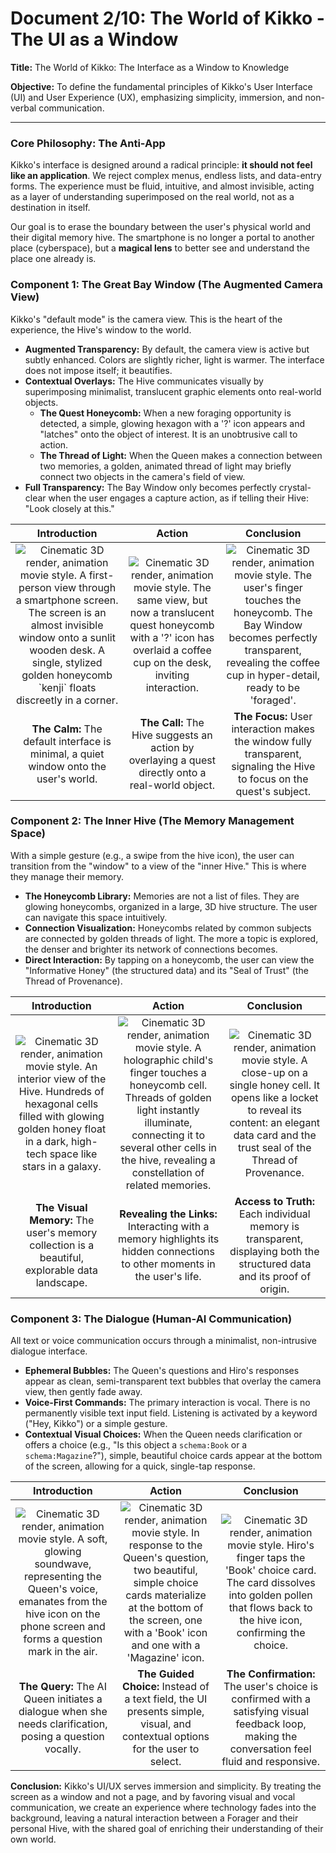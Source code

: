 # Document 2/10: The World of Kikko - The UI as a Window

**Title:** The World of Kikko: The Interface as a Window to Knowledge

**Objective:** To define the fundamental principles of Kikko's User Interface (UI) and User Experience (UX), emphasizing simplicity, immersion, and non-verbal communication.

---

### **Core Philosophy: The Anti-App**

Kikko's interface is designed around a radical principle: **it should not feel like an application**. We reject complex menus, endless lists, and data-entry forms. The experience must be fluid, intuitive, and almost invisible, acting as a layer of understanding superimposed on the real world, not as a destination in itself.

Our goal is to erase the boundary between the user's physical world and their digital memory hive. The smartphone is no longer a portal to another place (cyberspace), but a **magical lens** to better see and understand the place one already is.

### **Component 1: The Great Bay Window (The Augmented Camera View)**

Kikko's "default mode" is the camera view. This is the heart of the experience, the Hive's window to the world.

*   **Augmented Transparency:** By default, the camera view is active but subtly enhanced. Colors are slightly richer, light is warmer. The interface does not impose itself; it beautifies.
*   **Contextual Overlays:** The Hive communicates visually by superimposing minimalist, translucent graphic elements onto real-world objects.
    *   **The Quest Honeycomb:** When a new foraging opportunity is detected, a simple, glowing hexagon with a '?' icon appears and "latches" onto the object of interest. It is an unobtrusive call to action.
    *   **The Thread of Light:** When the Queen makes a connection between two memories, a golden, animated thread of light may briefly connect two objects in the camera's field of view.
*   **Full Transparency:** The Bay Window only becomes perfectly crystal-clear when the user engages a capture action, as if telling their Hive: "Look closely at this."

| Introduction | Action | Conclusion |
| :---: | :---: | :---: |
| <img src="illustrations/ui_intro.png" alt="Cinematic 3D render, animation movie style. A first-person view through a smartphone screen. The screen is an almost invisible window onto a sunlit wooden desk. A single, stylized golden honeycomb `kenji` floats discreetly in a corner."> | <img src="illustrations/ui_action.png" alt="Cinematic 3D render, animation movie style. The same view, but now a translucent quest honeycomb with a '?' icon has overlaid a coffee cup on the desk, inviting interaction."> | <img src="illustrations/ui_conclusion.png" alt="Cinematic 3D render, animation movie style. The user's finger touches the honeycomb. The Bay Window becomes perfectly transparent, revealing the coffee cup in hyper-detail, ready to be 'foraged'."> |
| **The Calm:** The default interface is minimal, a quiet window onto the user's world. | **The Call:** The Hive suggests an action by overlaying a quest directly onto a real-world object. | **The Focus:** User interaction makes the window fully transparent, signaling the Hive to focus on the quest's subject. |

### **Component 2: The Inner Hive (The Memory Management Space)**

With a simple gesture (e.g., a swipe from the hive icon), the user can transition from the "window" to a view of the "inner Hive." This is where they manage their memory.

*   **The Honeycomb Library:** Memories are not a list of files. They are glowing honeycombs, organized in a large, 3D hive structure. The user can navigate this space intuitively.
*   **Connection Visualization:** Honeycombs related by common subjects are connected by golden threads of light. The more a topic is explored, the denser and brighter its network of connections becomes.
*   **Direct Interaction:** By tapping on a honeycomb, the user can view the "Informative Honey" (the structured data) and its "Seal of Trust" (the Thread of Provenance).

| Introduction | Action | Conclusion |
| :---: | :---: | :---: |
| <img src="illustrations/hive_intro.png" alt="Cinematic 3D render, animation movie style. An interior view of the Hive. Hundreds of hexagonal cells filled with glowing golden honey float in a dark, high-tech space like stars in a galaxy."> | <img src="illustrations/hive_action.png" alt="Cinematic 3D render, animation movie style. A holographic child's finger touches a honeycomb cell. Threads of golden light instantly illuminate, connecting it to several other cells in the hive, revealing a constellation of related memories."> | <img src="illustrations/hive_conclusion.png" alt="Cinematic 3D render, animation movie style. A close-up on a single honey cell. It opens like a locket to reveal its content: an elegant data card and the trust seal of the Thread of Provenance."> |
| **The Visual Memory:** The user's memory collection is a beautiful, explorable data landscape. | **Revealing the Links:** Interacting with a memory highlights its hidden connections to other moments in the user's life. | **Access to Truth:** Each individual memory is transparent, displaying both the structured data and its proof of origin. |

### **Component 3: The Dialogue (Human-AI Communication)**

All text or voice communication occurs through a minimalist, non-intrusive dialogue interface.

*   **Ephemeral Bubbles:** The Queen's questions and Hiro's responses appear as clean, semi-transparent text bubbles that overlay the camera view, then gently fade away.
*   **Voice-First Commands:** The primary interaction is vocal. There is no permanently visible text input field. Listening is activated by a keyword ("Hey, Kikko") or a simple gesture.
*   **Contextual Visual Choices:** When the Queen needs clarification or offers a choice (e.g., "Is this object a `schema:Book` or a `schema:Magazine`?"), simple, beautiful choice cards appear at the bottom of the screen, allowing for a quick, single-tap response.

| Introduction | Action | Conclusion |
| :---: | :---: | :---: |
| <img src="illustrations/dialogue_intro.png" alt="Cinematic 3D render, animation movie style. A soft, glowing soundwave, representing the Queen's voice, emanates from the hive icon on the phone screen and forms a question mark in the air."> | <img src="illustrations/dialogue_action.png" alt="Cinematic 3D render, animation movie style. In response to the Queen's question, two beautiful, simple choice cards materialize at the bottom of the screen, one with a 'Book' icon and one with a 'Magazine' icon."> | <img src="illustrations/dialogue_conclusion.png" alt="Cinematic 3D render, animation movie style. Hiro's finger taps the 'Book' choice card. The card dissolves into golden pollen that flows back to the hive icon, confirming the choice."> |
| **The Query:** The AI Queen initiates a dialogue when she needs clarification, posing a question vocally. | **The Guided Choice:** Instead of a text field, the UI presents simple, visual, and contextual options for the user to select. | **The Confirmation:** The user's choice is confirmed with a satisfying visual feedback loop, making the conversation feel fluid and responsive. |

**Conclusion:**
Kikko's UI/UX serves immersion and simplicity. By treating the screen as a window and not a page, and by favoring visual and vocal communication, we create an experience where technology fades into the background, leaving a natural interaction between a Forager and their personal Hive, with the shared goal of enriching their understanding of their own world.